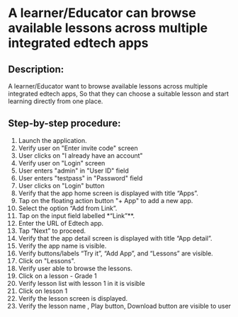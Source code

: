# A learner/Educator can browse available lessons across multiple integrated edtech apps

## Description:
A learner/Educator want to browse available lessons across multiple integrated edtech apps,
So that they can choose a suitable lesson and start learning directly from one place.

## Step-by-step procedure:

1. Launch the application.
2. Verify user on "Enter invite code" screen
3. User clicks on "I already have an account"
4. Verify user on "Login" screen
5. User enters "admin" in "User ID" field
6. User enters "testpass" in "Password" field
7. User clicks on "Login" button
2. Verify that the app home screen is displayed with title “Apps”.
3. Tap on the floating action button "+ App" to add a new app.
4. Select the option “Add from Link”.
5. Tap on the input field labelled *“Link”**.
6. Enter the URL of Edtech app.
7. Tap “Next” to proceed.
8. Verify that the app detail screen is displayed with title “App detail”.
9. Verify the app name is visible.
10. Verify buttons/labels “Try it”, “Add App”, and “Lessons” are visible.
11. Click on "Lessons".
12. Verify user able to browse the lessons.
13. Click on a lesson - Grade 1
14. Verify lesson list with lesson 1 in it is visible
15. Click on lesson 1
16. Verify the lesson screen is displayed.
17. Verify the lesson name , Play button, Download button are visible to user
